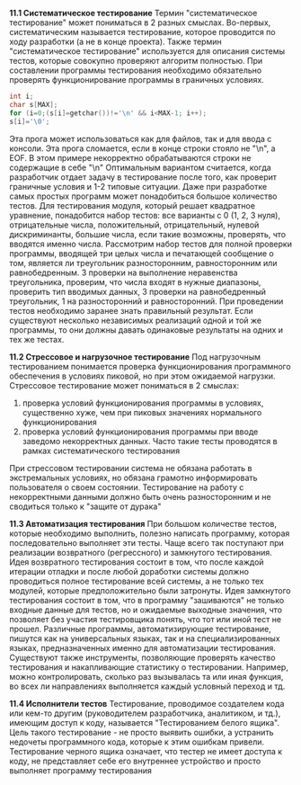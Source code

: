 **11.1 Систематическое тестирование**
Термин "систематическое тестирование" может пониматься в 2 разных смыслах. Во-первых, систематическим называется тестирование, которое проводится по ходу разработки (а не в конце проекта). Также термин "систематическое тестирование" используется для описания системы тестов, которые совокупно проверяют алгоритм полностью.
При составлении программы тестирования необходимо обязательно проверять функционирование программы в граничных условиях.
```cpp
int i;
char s[MAX];
for (i=0;(s[i]=getchar())!='\n' && i<MAX-1; i++);
s[i]='\0';
```
Эта прога может использоваться как для файлов, так и для ввода с консоли. Эта прога сломается, если в конце строки стояло не "\n", а EOF.
В этом примере некорректно обрабатываются строки не содержащие в себе "\n"
Оптимальным вариантом считается, когда разработчик отдает задачу в тестирование после того, как проверит граничные условия и 1-2 типовые ситуации.
Даже при разработке самых простых программ может понадобиться большое количество тестов.
Для тестирования модуля, который решает квадратное уравнение, понадобится набор тестов: все варианты с 0 (1, 2, 3 нуля), отрицательные числа, положительный, отрицательный, нулевой дискриминанты, большие числа, если такие возможны, проверять, что вводятся именно числа.
Рассмотрим набор тестов для полной проверки программы, вводящей три целых числа и печатающей сообщение о том, является ли треугольник разносторонним, равносторонним или равнобедренным.
3 проверки на выполнение неравенства треугольника, проверим, что числа входят в нужные диапазоны, проверить тип вводимых данных, 3 проверки на равнобедренный треугольник, 1 на разносторонний и равносторонний.
При проведении тестов необходимо заранее знать правильный результат. Если существуют несколько независимых реализаций одной и той же программы, то они должны давать одинаковые результаты на одних и тех же тестах.

**11.2 Стрессовое и нагрузочное тестирование**
Под нагрузочным тестированием понимается проверка функционирования программного обеспечения в условиях пиковой, но при этом ожидаемой нагрузки.
Стрессовое тестирование может пониматься в 2 смыслах:
1. проверка условий функционирования программы в условиях, существенно хуже, чем при пиковых значениях нормального функционирования
2. проверка условий функционирования программы при вводе заведомо некорректных данных. Часто такие тесты проводятся в рамках систематического тестирования

При стрессовом тестировании система не обязана работать в экстремальных условиях, но обязана грамотно информировать пользователя о своем состоянии.
Тестирование на работу с некорректными данными должно быть очень разносторонним и не сводиться только к "защите от дурака"

**11.3 Автоматизация тестирования**
При большом количестве тестов, которые необходимо выполнить, полезно написать программу, которая последовательно выполняет эти тесты. Чаще всего так поступают при реализации возвратного (регрессного) и замкнутого тестирования.
Идея возвратного тестирования состоит в том, что после каждой итерации отладки и после любой доработки системы должно проводиться полное тестирование всей системы, а не только тех модулей, которые предположительно были затронуты.
Идея замкнутого тестирования состоит в том, что в программу "зашиваются" не только входные данные для тестов, но и ожидаемые выходные значения, что позволяет без участия тестировщика понять, что тот или иной тест не прошел.
Различные программы, автоматизирующие тестирование, пишутся как на универсальных языках, так и на специализированных языках, предназначенных именно для автоматизации тестирования.
Существуют также инструменты, позволяющие проверять качество тестирования и накапливающие статистику о тестировании. Например, можно контролировать, сколько раз вызывалась та или иная функция, во всех ли направлениях выполняется каждый условный переход и тд.

**11.4 Исполнители тестов**
Тестирование, проводимое создателем кода или кем-то другим (руководителем разработчика, аналитиком, и тд.), имеющим доступ к коду, называется "Тестированием белого ящика". Цель такого тестирование - не просто выявить ошибки, а устранить недочеты программного кода, которые к этим ошибкам привели.
Тестирование черного ящика означает, что тестер не имеет доступа к коду, не представляет себе его внутреннее устройство и просто выполняет программу тестирования 
